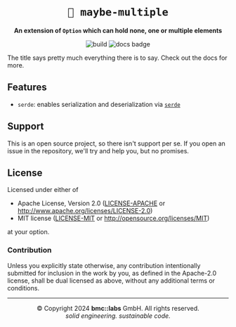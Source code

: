 <div align="center">

# `🎰 maybe-multiple`

**An extension of `Option` which can hold none, one or multiple elements**

![build](https://github.com/bmc-labs/maybe-multiple/actions/workflows/build.yaml/badge.svg?branch=main)
![docs badge](https://img.shields.io/badge/docs-latest-blue?link=https%3A%2F%2Fdocs.rs%2Fmaybe-multiple%2Flatest%2Fmaybe-multiple%2F)

</div>

The title says pretty much everything there is to say. Check out the docs for more.

## Features

- `serde`: enables serialization and deserialization via [`serde`](https://serde.rs/)

## Support

This is an open source project, so there isn't support per se. If you open an issue in the
repository, we'll try and help you, but no promises.


## License

Licensed under either of

- Apache License, Version 2.0 ([LICENSE-APACHE](LICENSE-APACHE) or
  http://www.apache.org/licenses/LICENSE-2.0)
- MIT license ([LICENSE-MIT](LICENSE-MIT) or http://opensource.org/licenses/MIT)

at your option.

### Contribution

Unless you explicitly state otherwise, any contribution intentionally submitted for inclusion in the
work by you, as defined in the Apache-2.0 license, shall be dual licensed as above, without any
additional terms or conditions.

---

<div align="center">
© Copyright 2024 <b>bmc::labs</b> GmbH. All rights reserved.<br />
<em>solid engineering. sustainable code.</em>
</div>
